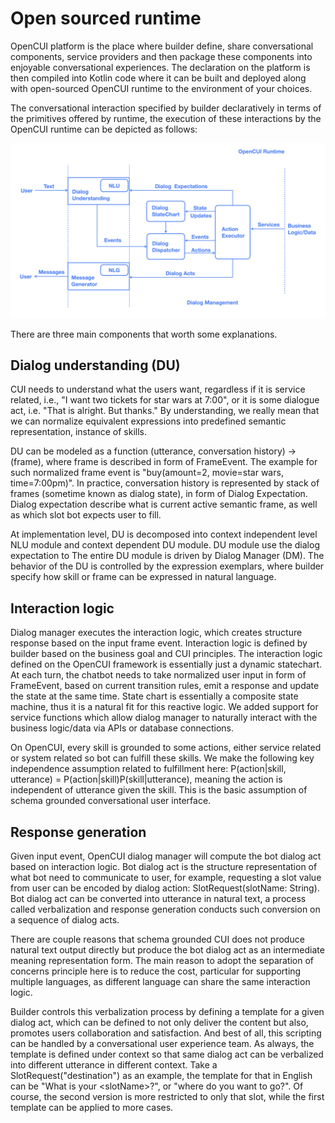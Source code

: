 # Open sourced runtime

OpenCUI platform is the place where builder define, share conversational components, service providers and then package these components into enjoyable conversational experiences. The declaration on the platform is then compiled into Kotlin code where it can be built and deployed along with open-sourced OpenCUI runtime to the environment of your choices. 

The conversational interaction specified by builder declaratively in terms of the primitives offered by runtime, the execution of these interactions by the OpenCUI runtime can be depicted as follows:

![runtime architecture](/images/architecture.png)

There are three main components that worth some explanations.

## Dialog understanding (DU)
CUI needs to understand what the users want, regardless if it is service related, i.e., "I want two tickets for star wars at 7:00", or it is some dialogue act, i.e. "That is alright. But thanks." By understanding, we really mean that we can normalize equivalent expressions into predefined semantic representation, instance of skills. 

DU can be modeled as a function (utterance, conversation history) -> (frame), where frame is described in form of FrameEvent. The example for such normalized frame event is "buy(amount=2, movie=star wars, time=7:00pm)". In practice, conversation history is represented by stack of frames (sometime known as dialog state), in form of Dialog Expectation. Dialog expectation describe what is current active semantic frame, as well as which slot bot expects user to fill. 

At implementation level, DU is decomposed into context independent level NLU module and context dependent DU module. DU module use the dialog expectation to The entire DU module is driven by Dialog Manager (DM). The behavior of the DU is controlled by the expression exemplars, where builder specify how skill or frame can be expressed in natural language.

## Interaction logic
Dialog manager executes the interaction logic, which creates structure response based on the input frame event. Interaction logic is defined by builder based on the business goal and CUI principles. The interaction logic defined on the OpenCUI framework is essentially just a dynamic statechart. At each turn, the chatbot needs to take normalized user input in form of FrameEvent, based on current transition rules, emit a response and update the state at the same time. State chart is essentially a composite state machine, thus it is a natural fit for this reactive logic. We added support for service functions which allow dialog manager to naturally interact with the business logic/data via APIs or database connections.

On OpenCUI, every skill is grounded to some actions, either service related or system related so bot can fulfill these skills. We make the following key independence assumption related to fulfillment here: P(action|skill, utterance) = P(action|skill)P(skill|utterance), meaning the action is independent of utterance given the skill. This is the basic assumption of schema grounded conversational user interface.

## Response generation
Given input event, OpenCUI dialog manager will compute the bot dialog act based on interaction logic. Bot dialog act is the structure representation of what bot need to communicate to user, for example, requesting a slot value from user can be encoded by dialog action: SlotRequest(slotName: String). Bot dialog act can be converted into utterance in natural text, a process called verbalization and response generation conducts such conversion on a sequence of dialog acts. 

There are couple reasons that schema grounded CUI does not produce natural text output directly but produce the bot dialog act as an intermediate meaning representation form. The main reason to adopt the separation of concerns principle here is to reduce the cost, particular for supporting multiple languages, as different language can share the same interaction logic. 

Builder controls this verbalization process by defining a template for a given dialog act, which can be defined to not only deliver the content but also, promotes users collaboration and satisfaction. And best of all, this scripting can be handled by a conversational user experience team. As always, the template is defined under context so that same dialog act can be verbalized into different utterance in different context. Take a SlotRequest("destination") as an example, the template for that in English can be "What is your \<slotName\>?", or "where do you want to go?". Of course, the second version is more restricted to only that slot, while the first template can be applied to more cases.




